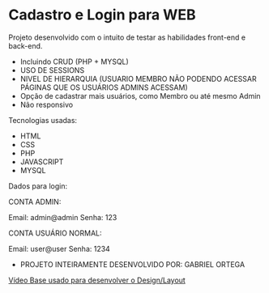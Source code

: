 # Cadastro e Login para WEB 

Projeto desenvolvido com o intuito de testar as habilidades front-end e back-end.

- Incluindo CRUD (PHP + MYSQL)
- USO DE SESSIONS
- NIVEL DE HIERARQUIA (USUARIO MEMBRO NÃO PODENDO ACESSAR PÁGINAS QUE OS USUÁRIOS ADMINS ACESSAM)
- Opção de cadastrar mais usuários, como Membro ou até mesmo Admin
- Não responsivo

Tecnologias usadas:

- HTML
- CSS
- PHP
- JAVASCRIPT
- MYSQL

Dados para login:

CONTA ADMIN:

Email: admin@admin
Senha: 123

CONTA USUÁRIO NORMAL:

Email: user@user
Senha: 1234

- PROJETO INTEIRAMENTE DESENVOLVIDO POR: GABRIEL ORTEGA

<a href="https://youtu.be/HV7DtH3J2PU">Vídeo Base usado para desenvolver o Design/Layout</a>
